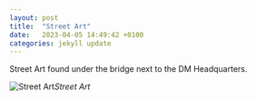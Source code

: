 ```yaml
---
layout: post
title:  "Street Art"
date:   2023-04-05 14:49:42 +0100
categories: jekyll update
---
```


Street Art found under the bridge next to the DM Headquarters.






![Street Art](https://lh3.googleusercontent.com/BqLCFOPda0xb55a_Nxnalxifa1gamffZIFHVFcvyNFe5wteO8TSBzRBGAVwjyRQQjBz_QnGQyJIdEYizcqiZ18UQ9_K_gLmLyY7EXlfysvWImsfodUPXlq6bcLaupmELi19fW8hBrA=w2400)*Street Art*&nbsp;



[jekyll-docs]: https://jekyllrb.com/docs/home
[jekyll-gh]:   https://github.com/jekyll/jekyll
[jekyll-talk]: https://talk.jekyllrb.com/



